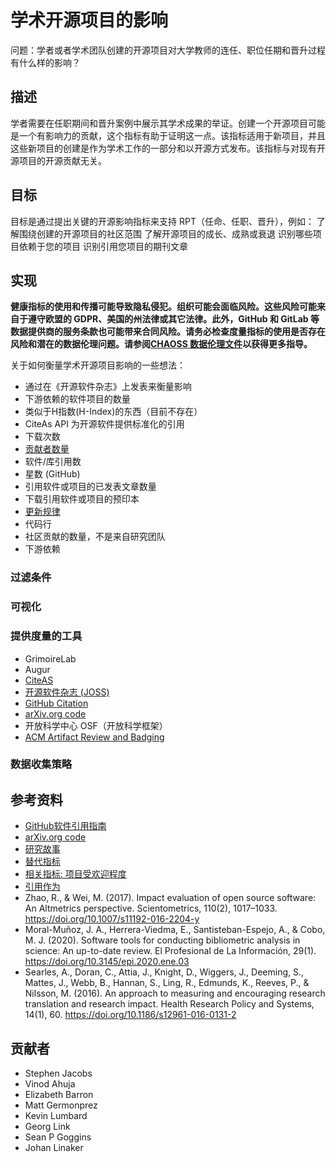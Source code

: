 # 学术开源项目的影响

问题：学者或者学术团队创建的开源项目对大学教师的连任、职位任期和晋升过程有什么样的影响？


## 描述

学者需要在任职期间和晋升案例中展示其学术成果的举证。创建一个开源项目可能是一个有影响力的贡献，这个指标有助于证明这一点。该指标适用于新项目，并且这些新项目的创建是作为学术工作的一部分和以开源方式发布。该指标与对现有开源项目的开源贡献无关。

## 目标

目标是通过提出关键的开源影响指标来支持 RPT（任命、任职、晋升），例如：
了解围绕创建的开源项目的社区范围
了解开源项目的成长、成熟或衰退
识别哪些项目依赖于您的项目
识别引用您项目的期刊文章

## 实现

__健康指标的使用和传播可能导致隐私侵犯。组织可能会面临风险。这些风险可能来自于遵守欧盟的 GDPR、美国的州法律或其它法律。此外，GitHub 和 GitLab 等数据提供商的服务条款也可能带来合同风险。请务必检查度量指标的使用是否存在风险和潜在的数据伦理问题。请参阅[CHAOSS 数据伦理文件](https://github.com/chaoss/metrics/tree/main/resources)以获得更多指导。__

关于如何衡量学术开源项目影响的一些想法：

* 通过在《开源软件杂志》上发表来衡量影响
* 下游依赖的软件项目的数量
* 类似于H指数(H-Index)的东西（目前不存在）
* CiteAs API 为开源软件提供标准化的引用
* 下载次数
* [贡献者数量](https://chaoss.community/metric-contributors/)
* 软件/库引用数
* 星数 (GitHub)
* 引用软件或项目的已发表文章数量
* 下载引用软件或项目的预印本
* [更新规律](https://chaoss.community/metric-activity-dates-and-times/)
* 代码行
* 社区贡献的数量，不是来自研究团队
* 下游依赖


### 过滤条件

### 可视化

### 提供度量的工具

* GrimoireLab
* Augur
* [CiteAS](https://citeas.org/)
* [开源软件杂志 (JOSS)](https://joss.theoj.org/)
* [GitHub Citation](https://docs.github.com/en/github/creating-cloning-and-archiving-repositories/creating-a-repository-on-github/about-citation-files)
* [arXiv.org code](https://blog.arxiv.org/2020/10/08/new-arxivlabs-feature-provides-instant-access-to-code/)
* 开放科学中心 OSF（开放科学框架）
* [ACM Artifact Review and Badging](https://www.acm.org/publications/policies/artifact-review-and-badging-current)


### 数据收集策略

## 参考资料

* [GitHub软件引用指南](https://docs.github.com/en/github/creating-cloning-and-archiving-repositories/creating-a-repository-on-github/about-citation-files)
* [arXiv.org code](https://blog.arxiv.org/2020/10/08/new-arxivlabs-feature-provides-instant-access-to-code/)
* [研究故事](https://www.researchstory.com/)
* [替代指标](https://www.altmetric.com/)
* [相关指标: 项目受欢迎程度](https://chaoss.community/metric-project-popularity/)
* [引用作为](https://citeas.org/about)
* Zhao, R., & Wei, M. (2017). Impact evaluation of open source software: An Altmetrics perspective. Scientometrics, 110(2), 1017–1033. https://doi.org/10.1007/s11192-016-2204-y
* Moral-Muñoz, J. A., Herrera-Viedma, E., Santisteban-Espejo, A., & Cobo, M. J. (2020). Software tools for conducting bibliometric analysis in science: An up-to-date review. El Profesional de La Información, 29(1). https://doi.org/10.3145/epi.2020.ene.03
* Searles, A., Doran, C., Attia, J., Knight, D., Wiggers, J., Deeming, S., Mattes, J., Webb, B., Hannan, S., Ling, R., Edmunds, K., Reeves, P., & Nilsson, M. (2016). An approach to measuring and encouraging research translation and research impact. Health Research Policy and Systems, 14(1), 60. https://doi.org/10.1186/s12961-016-0131-2


## 贡献者

* Stephen Jacobs
* Vinod Ahuja
* Elizabeth Barron
* Matt Germonprez
* Kevin Lumbard
* Georg Link
* Sean P Goggins
* Johan Linaker

